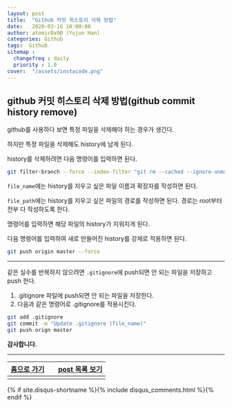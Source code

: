```yaml
---
layout: post
title:  "Github 커밋 히스토리 삭제 방법"
date:   2020-03-16 10:00:00
author: atomic0x90 (Yujun Han)
categories: Github
tags:  Github
sitemap :
  changefreq : daily
  priority : 1.0
cover:  "/assets/instacode.png"
---
```


## github 커밋 히스토리 삭제 방법(github commit history remove)

github를 사용하다 보면 특정 파일을 삭제해야 하는 경우가 생긴다.

하지만 특정 파일을 삭제해도 history에 남게 된다.

history를 삭제하려면 다음 명령어를 입력하면 된다.


```bash
git filter-branch --force --index-filter "git rm --cached --ignore-unmatch 'file_path/file_name'" --prune-empty --tag-name-filter cat -- --all
```

`file_name`에는 history를 지우고 싶은 파일 이름과 확장자를 작성하면 된다.

`file_path`에는 history를 지우고 싶은 파일의 경로를 작성하면 된다. 경로는 root부터 전부 다 작성하도록 한다.

명령어를 입력하면 해당 파일의 history가 지워지게 된다.

다음 명령어를 입력하여 새로 만들어진 history를 강제로 적용하면 된다.

```bash
git push origin master --force
```
---

같은 실수를 반복하지 않으려면 `.gitignore`에 push되면 안 되는 파일을 저장하고 push 한다.

1. .gitignore 파일에 push되면 안 되는 파일을 저장한다.
1. 다음과 같은 명령어로 .gitignore를 적용시킨다.

```bash
git add .gitignore
git commit -m "Update .gitignore (file_name)"
git push orign master
```


**감사합니다.**


---


[홈으로 가기][01]       |        |[post 목록 보기][02]
:------:                |:------:                               |:------:
                        |                                       |


[01]: https://atomic0x90.github.io/ "home"
[02]: https://atomic0x90.github.io/posts/ "posts"

{% if site.disqus-shortname %}{% include disqus_comments.html %}{% endif %}



